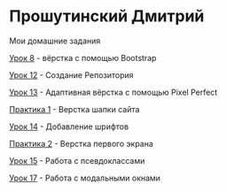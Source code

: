 
# Прошутинский Дмитрий
Мои домашние задания

[Урок 8](https://dman47.github.io/Lesson_8/) - вёрстка с помощью Bootstrap

[Урок 12](https://dman47.github.io/Lesson_12/ "Моё готовое дз") - Создание Репозитория

[Урок 13](https://dman47.github.io/lesson_13/) - Адаптивная вёрстка с помощью Pixel Perfect

[Практика 1](https://dman47.github.io/Practice_1/) - Верстка шапки сайта

[Урок 14](Dman47.github.io/Lesson_14/) - Добавление шрифтов

[Практика 2](Dman47.github.io/Prectice_2/) - Верстка первого экрана

[Урок 15](Dman47.github.io/Lessons_16/) - Работа с псевдоклассами

[Урок 17](Dman47.github.io/github/Lesson_18/) - Работа с модальными окнами
